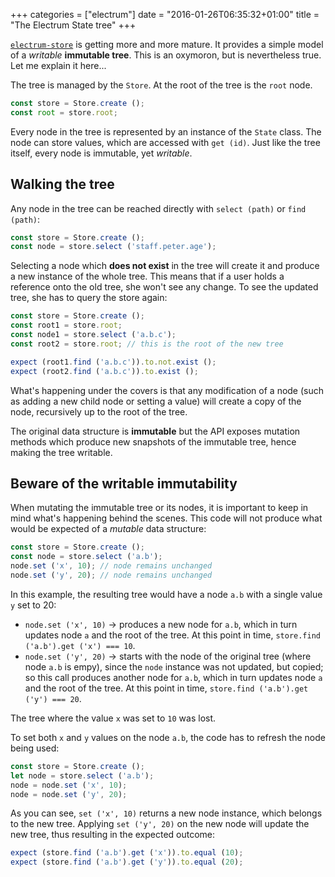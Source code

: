 +++
categories = ["electrum"]
date = "2016-01-26T06:35:32+01:00"
title = "The Electrum State tree"
+++

[`electrum-store`](https://github.com/epsitec-sa/electrum-store) is
getting more and more mature. It provides a simple model of a _writable_
**immutable tree**. This is an oxymoron, but is nevertheless true. Let
me explain it here...

The tree is managed by the `Store`. At the root of the tree is the `root`
node. 

```javascript
const store = Store.create ();
const root = store.root;
```

Every node in the tree is represented by an instance of the `State`
class. The node can store values, which are accessed with `get (id)`.
Just like the tree itself, every node is immutable, yet _writable_.

## Walking the tree

Any node in the tree can be reached directly with `select (path)`
or `find (path)`:

```javascript
const store = Store.create ();
const node = store.select ('staff.peter.age');
```

Selecting a node which **does not exist** in the tree will create it
and produce a new instance of the whole tree. This means that if
a user holds a reference onto the old tree, she won't see any
change. To see the updated tree, she has to query the store again:

```javascript
const store = Store.create ();
const root1 = store.root;
const node1 = store.select ('a.b.c');
const root2 = store.root; // this is the root of the new tree

expect (root1.find ('a.b.c')).to.not.exist ();
expect (root2.find ('a.b.c')).to.exist ();
```

What's happening under the covers is that any modification of a
node (such as adding a new child node or setting a value) will
create a copy of the node, recursively up to the root of the tree.

The original data structure is **immutable** but the API exposes
mutation methods which produce new snapshots of the immutable tree,
hence making the tree writable.

## Beware of the writable immutability

When mutating the immutable tree or its nodes, it is important to
keep in mind what's happening behind the scenes. This code will not
produce what would be expected of a _mutable_ data structure:

```javascript
const store = Store.create ();
const node = store.select ('a.b');
node.set ('x', 10); // node remains unchanged
node.set ('y', 20); // node remains unchanged
```

In this example, the resulting tree would have a node `a.b` with
a single value `y` set to 20:

* `node.set ('x', 10)` &rarr; produces a new node for `a.b`, which
  in turn updates node `a` and the root of the tree. At this point
  in time, `store.find ('a.b').get ('x') === 10`.
* `node.set ('y', 20)` &rarr; starts with the node of the original
  tree (where node `a.b` is empy), since the `node` instance was not
  updated, but copied; so this call produces another node for `a.b`,
  which in turn updates node `a` and the root of the tree. At this
  point in time, `store.find ('a.b').get ('y') === 20`.

The tree where the value `x` was set to `10` was lost.

To set both `x` and `y` values on the node `a.b`, the code has to
refresh the node being used:

```javascript
const store = Store.create ();
let node = store.select ('a.b');
node = node.set ('x', 10);
node = node.set ('y', 20);
```

As you can see, `set ('x', 10)` returns a new node instance, which
belongs to the new tree. Applying `set ('y', 20)` on the new node
will update the new tree, thus resulting in the expected outcome:

```javascript
expect (store.find ('a.b').get ('x')).to.equal (10);
expect (store.find ('a.b').get ('y')).to.equal (20);
```


